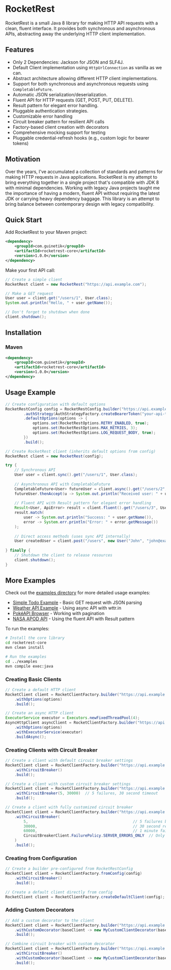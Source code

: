 # RocketRest

RocketRest is a small Java 8 library for making HTTP API requests with a clean, fluent interface. It provides both synchronous and asynchronous APIs, abstracting away the underlying HTTP client implementation.

## Features

- Only 2 Dependencies: Jackson for JSON and SLF4J.
- Default Client implementation using `HttpUrlConnection` as vanilla as we can.
- Abstract architecture allowing different HTTP client implementations.
- Support for both synchronous and asynchronous requests using `CompletableFuture`.
- Automatic JSON serialization/deserialization.
- Fluent API for HTTP requests (GET, POST, PUT, DELETE).
- Result pattern for elegant error handling.
- Pluggable authentication strategies.
- Customizable error handling
- Circuit breaker pattern for resilient API calls
- Factory-based client creation with decorators
- Comprehensive mocking support for testing
- Pluggable credential-refresh hooks (e.g., custom logic for bearer tokens)

## Motivation

Over the years, I've accumulated a collection of standards and patterns for making HTTP requests in Java applications. RocketRest is my attempt to bring everything together in a single project that's compatible with JDK 8 with minimal dependencies. Working with legacy Java projects taught me the importance of having a modern, fluent API without requiring the latest JDK or carrying heavy dependency baggage. This library is an attempt to bring balance between contemporary design with legacy compatibility.

## Quick Start

Add RocketRest to your Maven project:

```xml
<dependency>
    <groupId>com.guinetik</groupId>
    <artifactId>rocketrest-core</artifactId>
    <version>1.0.0</version>
</dependency>
```

Make your first API call:

```java
// Create a simple client
RocketRest client = new RocketRest("https://api.example.com");

// Make a GET request
User user = client.get("/users/1", User.class);
System.out.println("Hello, " + user.getName());

// Don't forget to shutdown when done
client.shutdown();
```

## Installation

### Maven

```xml
<dependency>
    <groupId>com.guinetik</groupId>
    <artifactId>rocketrest-core</artifactId>
    <version>1.0.0</version>
</dependency>
```

## Usage Example

```java
// Create configuration with default options
RocketRestConfig config = RocketRestConfig.builder("https://api.example.com")
        .authStrategy(AuthStrategyFactory.createBearerToken("your-api-token"))
        .defaultOptions(options -> {
            options.set(RocketRestOptions.RETRY_ENABLED, true);
            options.set(RocketRestOptions.MAX_RETRIES, 3);
            options.set(RocketRestOptions.LOG_REQUEST_BODY, true);
        })
        .build();

// Create RocketRest client (inherits default options from config)
RocketRest client = new RocketRest(config);

try {
    // Synchronous API
    User user = client.sync().get("/users/1", User.class);
    
    // Asynchronous API with CompletableFuture
    CompletableFuture<User> futureUser = client.async().get("/users/2", User.class);
    futureUser.thenAccept(u -> System.out.println("Received user: " + u.getName()));
    
    // Fluent API with Result pattern for elegant error handling
    Result<User, ApiError> result = client.fluent().get("/users/3", User.class);
    result.match(
        user -> System.out.println("Success: " + user.getName()),
        error -> System.err.println("Error: " + error.getMessage())
    );
    
    // Direct access methods (uses sync API internally)
    User createdUser = client.post("/users", new User("John", "john@example.com"), User.class);
    
} finally {
    // Shutdown the client to release resources
    client.shutdown();
}
```

## More Examples

Check out the [examples directory](./examples) for more detailed usage examples:

- [Simple Todo Example](./examples/src/main/java/com/guinetik/examples/JsonTodoExample.java) - Basic GET request with JSON parsing
- [Weather API Example](./examples/src/main/java/com/guinetik/examples/WeatherExample.java) - Using async API with wttr.in
- [PokéAPI Browser](./examples/src/main/java/com/guinetik/examples/PokeApiExample.java) - Working with pagination
- [NASA APOD API](./examples/src/main/java/com/guinetik/examples/NasaApodExample.java) - Using the fluent API with Result pattern

To run the examples:

```bash
# Install the core library
cd rocketrest-core
mvn clean install

# Run the examples
cd ../examples
mvn compile exec:java
```

### Creating Basic Clients

```java
// Create a default HTTP client
RocketClient client = RocketClientFactory.builder("https://api.example.com")
    .withOptions(options)
    .build();

// Create an async HTTP client
ExecutorService executor = Executors.newFixedThreadPool(4);
AsyncHttpClient asyncClient = RocketClientFactory.builder("https://api.example.com")
    .withOptions(options)
    .withExecutorService(executor)
    .buildAsync();
```

### Creating Clients with Circuit Breaker

```java
// Create a client with default circuit breaker settings
RocketClient client = RocketClientFactory.builder("https://api.example.com")
    .withCircuitBreaker()
    .build();

// Create a client with custom circuit breaker settings
RocketClient client = RocketClientFactory.builder("https://api.example.com")
    .withCircuitBreaker(5, 30000)  // 5 failures, 30 second timeout
    .build();

// Create a client with fully customized circuit breaker
RocketClient client = RocketClientFactory.builder("https://api.example.com")
    .withCircuitBreaker(
        5,                                              // 5 failures before opening
        30000,                                          // 30 second reset timeout
        60000,                                          // 1 minute failure decay
        CircuitBreakerClient.FailurePolicy.SERVER_ERRORS_ONLY  // Only count server errors
    )
    .build();
```

### Creating from Configuration

```java
// Create a builder pre-configured from RocketRestConfig
RocketClient client = RocketClientFactory.fromConfig(config)
    .withCircuitBreaker()
    .build();

// Create a default client directly from config
RocketClient client = RocketClientFactory.createDefaultClient(config);
```

### Adding Custom Decorators

```java
// Add a custom decorator to the client
RocketClient client = RocketClientFactory.builder("https://api.example.com")
    .withCustomDecorator(baseClient -> new MyCustomClientDecorator(baseClient))
    .build();

// Combine circuit breaker with custom decorator
RocketClient client = RocketClientFactory.builder("https://api.example.com")
    .withCircuitBreaker()
    .withCustomDecorator(baseClient -> new MyCustomClientDecorator(baseClient))
    .build();
```